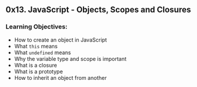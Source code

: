## 0x13. JavaScript - Objects, Scopes and Closures

### Learning Objectives:

- How to create an object in JavaScript  
- What `this` means  
- What `undefined` means  
- Why the variable type and scope is important  
- What is a closure  
- What is a prototype  
- How to inherit an object from another  
